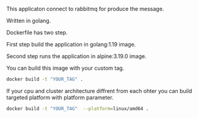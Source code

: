 
This applicaton connect to rabbitmq for produce the message.

Written in golang.

Dockerfile has two step. 

First step build the application in golang:1.19 image.

Second step runs the application in alpine:3.19.0 image.

You can build this image with your custom tag.


```bash
docker build -t "YOUR_TAG" .   
```

If your cpu and cluster architecture diffrent from each ohter you can build targeted platform with platform parameter.

```bash
docker build -t "YOUR_TAG"  --platform=linux/amd64 .
```